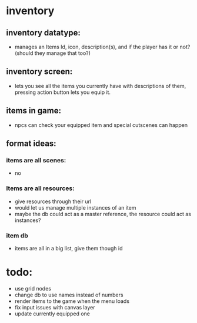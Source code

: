 # inventory
## inventory datatype:
- manages an Items Id, icon, description(s), and if the player has it or not? (should they manage that too?)
## inventory screen:
- lets you see all the items you currently have with descriptions of them, pressing action button lets you equip it.
## items in game:
- npcs can check your equipped item and special cutscenes can happen

## format ideas:
### items are all scenes:
- no
### Items are all resources:
- give resources through their url
- would let us manage multiple instances of an item
- maybe the db could act as a master reference, the resource could act as instances?
### item db
- items are all in a big list, give them though id


# todo:
- use grid nodes
- change db to use names instead of numbers
- render items to the game when the menu loads
- fix input issues with canvas layer
- update currently equipped one